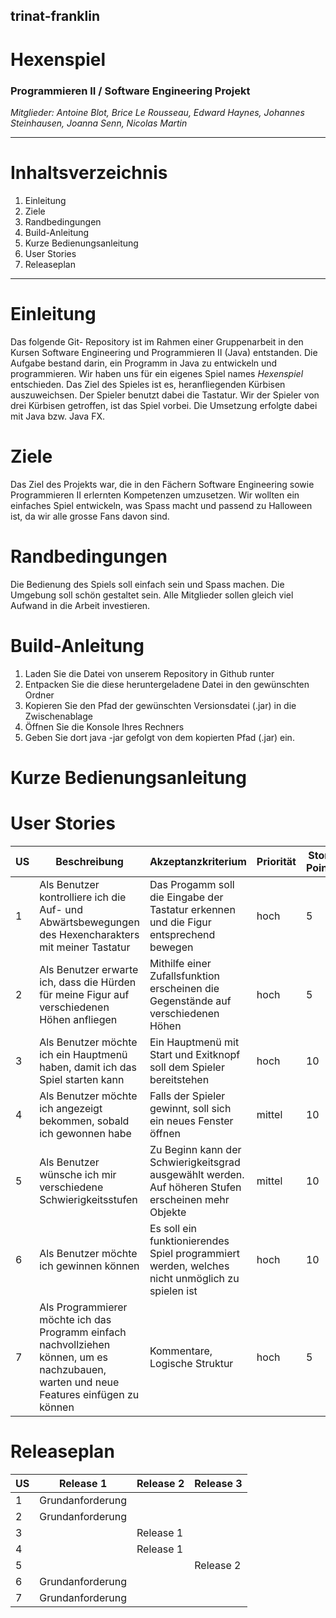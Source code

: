 ## trinat-franklin
# Hexenspiel

### Programmieren II / Software Engineering Projekt

*Mitglieder: Antoine Blot, Brice Le Rousseau, Edward Haynes, Johannes Steinhausen, Joanna Senn, Nicolas Martin*

---

# Inhaltsverzeichnis

1. Einleitung 
2. Ziele
3. Randbedingungen
4. Build-Anleitung
5. Kurze Bedienungsanleitung
6. User Stories
7. Releaseplan

---

# Einleitung
Das folgende Git- Repository ist im Rahmen einer Gruppenarbeit in den Kursen Software Engineering und Programmieren II (Java) entstanden. Die Aufgabe bestand darin, ein Programm in Java zu entwickeln und programmieren. Wir haben uns für ein eigenes Spiel names *Hexenspiel* entschieden. Das Ziel des Spieles ist es, heranfliegenden Kürbisen auszuweichsen. Der Spieler benutzt dabei die Tastatur. Wir der Spieler von drei Kürbisen getroffen, ist das Spiel vorbei. Die Umsetzung erfolgte dabei mit Java bzw. Java FX.

# Ziele
Das Ziel des Projekts war, die in den Fächern Software Engineering sowie Programmieren II erlernten Kompetenzen umzusetzen. Wir wollten ein einfaches Spiel entwickeln, was Spass macht und passend zu Halloween ist, da wir alle grosse Fans davon sind. 

# Randbedingungen

Die Bedienung des Spiels soll einfach sein und Spass machen. Die Umgebung soll schön gestaltet sein. Alle Mitglieder sollen gleich viel Aufwand in die Arbeit investieren. 


# Build-Anleitung
  1. Laden Sie die Datei von unserem Repository in Github runter
  2. Entpacken Sie die diese heruntergeladene Datei in den gewünschten Ordner
  3. Kopieren Sie den Pfad der gewünschten Versionsdatei (.jar) in die Zwischenablage
  4. Öffnen Sie die Konsole Ihres Rechners
  5. Geben Sie dort java -jar gefolgt von dem kopierten Pfad (.jar) ein.

# Kurze Bedienungsanleitung

# User Stories

| US | Beschreibung | Akzeptanzkriterium | Priorität | Story Points|
|----|----|----|----|----|
| 1 | Als Benutzer kontrolliere ich die Auf- und Abwärtsbewegungen des Hexencharakters mit meiner Tastatur | Das Progamm soll die Eingabe der Tastatur erkennen und die Figur entsprechend bewegen | hoch | 5 |
| 2 | Als Benutzer erwarte ich, dass die Hürden für meine Figur auf verschiedenen Höhen anfliegen | Mithilfe einer Zufallsfunktion erscheinen die Gegenstände auf verschiedenen Höhen | hoch | 5 |
| 3 | Als Benutzer möchte ich ein Hauptmenü haben, damit ich das Spiel starten kann | Ein Hauptmenü mit Start und Exitknopf soll dem Spieler bereitstehen | hoch | 10 |
| 4 | Als Benutzer möchte ich angezeigt bekommen, sobald ich gewonnen habe | Falls der Spieler gewinnt, soll sich ein neues Fenster öffnen | mittel | 10 |
| 5 | Als Benutzer wünsche ich mir verschiedene Schwierigkeitsstufen | Zu Beginn kann der Schwierigkeitsgrad ausgewählt werden. Auf höheren Stufen erscheinen mehr Objekte | mittel | 10 |
| 6 | Als Benutzer möchte ich gewinnen können | Es soll ein funktionierendes Spiel programmiert werden, welches nicht unmöglich zu spielen ist | hoch | 10 |
| 7 | Als Programmierer möchte ich das Programm einfach nachvollziehen können, um es nachzubauen, warten und neue Features einfügen zu können | Kommentare, Logische Struktur | hoch | 5 |

# Releaseplan

| US | Release 1 | Release 2 | Release 3 |
|----|----|----|----|
|1| Grundanforderung | | |
|2| Grundanforderung | | |
|3| | Release 1 | |
|4| | Release 1 | |
|5| | | Release 2 |
|6|  Grundanforderung | | |
|7|  Grundanforderung | | |
